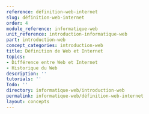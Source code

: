 ```yaml
---
reference: définition-web-internet
slug: définition-web-internet
order: 4
module_reference: informatique-web
unit_reference: introduction-informatique-web
part: introduction-web
concept_categories: introduction-web
title: Définition de Web et Internet
topics:
- Différence entre Web et Internet
- Historique du Web
description: ''
tutorials: ''
Todo: ''
directory: informatique-web/introduction-web
permalink: informatique-web/définition-web-internet
layout: concepts
---
```

